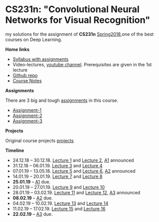 # CS231n: "Convolutional Neural Networks for Visual Recognition"
my solutions for the assignment of **CS231n** [Spring2018](http://cs231n.stanford.edu/),one of the best courses on Deep Learning.

**Home links**
- [Syllabus with assignments](http://cs231n.stanford.edu/syllabus.html) 
- Video-lectures, [youtube channel](https://goo.gl/pcj7c8). Prerequisites are given in the 1st lecture  
- [Github repo](https://github.com/cs231n/cs231n.github.io)  
- [Course Notes](http://cs231n.github.io/)

**Assignments**

There are 3 big and tough [assignments](http://cs231n.stanford.edu/assignments.html) in this course.
- [Assignment-1](http://cs231n.github.io/assignments2018/assignment1/)
- [Assignment-2](http://cs231n.github.io/assignments2018/assignment2/)
- [Assignment-3](http://cs231n.github.io/assignments2018/assignment3/)

**Projects**

Original course projects [projects](http://cs231n.stanford.edu/project.html)

**Timeline**

- 24.12.18 – 30.12.18. [Lecture 1](https://www.youtube.com/watch?v=vT1JzLTH4G4&list=PL3FW7Lu3i5JvHM8ljYj-zLfQRF3EO8sYv) and [Lecture 2](https://www.youtube.com/watch?v=OoUX-nOEjG0&list=PL3FW7Lu3i5JvHM8ljYj-zLfQRF3EO8sYv&index=2), [A1](http://cs231n.github.io/assignments2017/assignment1/) announced
- 31.12.18 – 06.01.19. [Lecture 3](https://www.youtube.com/watch?v=h7iBpEHGVNc&list=PL3FW7Lu3i5JvHM8ljYj-zLfQRF3EO8sYv&index=3) and [Lecture 4](https://www.youtube.com/watch?v=d14TUNcbn1k&index=4&list=PL3FW7Lu3i5JvHM8ljYj-zLfQRF3EO8sYv)
- 07.01.19 – 13.05.18. [Lecture 5](https://www.youtube.com/watch?v=bNb2fEVKeEo&index=5&list=PL3FW7Lu3i5JvHM8ljYj-zLfQRF3EO8sYv) and [Lecture 6](https://www.youtube.com/watch?v=wEoyxE0GP2M&list=PL3FW7Lu3i5JvHM8ljYj-zLfQRF3EO8sYv&index=6), [A2](http://cs231n.github.io/assignments2017/assignment2/) announced
- 14.01.19 – 20.01.19. [Lecture 7](https://www.youtube.com/watch?v=_JB0AO7QxSA&index=7&list=PL3FW7Lu3i5JvHM8ljYj-zLfQRF3EO8sYv) and [Lecture 8](https://www.youtube.com/watch?v=6SlgtELqOWc&list=PL3FW7Lu3i5JvHM8ljYj-zLfQRF3EO8sYv&index=8)
- **25.01.19** – [A1](https://www.dropbox.com/request/t7BEfsBO6FsVrVgs7dGf) due.
- 20.01.19 – 27.01.19. [Lecture 9](https://www.youtube.com/watch?v=DAOcjicFr1Y&index=9&list=PL3FW7Lu3i5JvHM8ljYj-zLfQRF3EO8sYv) and [Lecture 10](https://www.youtube.com/watch?v=6niqTuYFZLQ&list=PL3FW7Lu3i5JvHM8ljYj-zLfQRF3EO8sYv&index=10)
- 28.01.19 – 03.02.19. [Lecture 11](https://www.youtube.com/watch?v=nDPWywWRIRo&list=PL3FW7Lu3i5JvHM8ljYj-zLfQRF3EO8sYv&index=11) and [Lecture 12](https://www.youtube.com/watch?v=6wcs6szJWMY&list=PL3FW7Lu3i5JvHM8ljYj-zLfQRF3EO8sYv&index=12), [A3](http://cs231n.github.io/assignments2017/assignment3/) announced
- **08.02.19** – [A2](https://www.dropbox.com/request/SYokh4VUuIpZRFe1bPHM) due.
- 04.02.19 – 10.02.19. [Lecture 13](https://www.youtube.com/watch?v=5WoItGTWV54&index=13&list=PL3FW7Lu3i5JvHM8ljYj-zLfQRF3EO8sYv) and [Lecture 14](https://www.youtube.com/watch?v=lvoHnicueoE&index=14&list=PL3FW7Lu3i5JvHM8ljYj-zLfQRF3EO8sYv)
- 11.02.19 – 17.02.19. [Lecture 15](https://www.youtube.com/watch?v=eZdOkDtYMoo&index=15&list=PL3FW7Lu3i5JvHM8ljYj-zLfQRF3EO8sYv) and [Lecture 16](https://www.youtube.com/watch?v=CIfsB_EYsVI&index=16&list=PL3FW7Lu3i5JvHM8ljYj-zLfQRF3EO8sYv)
- **22.02.19** – [A3](https://www.dropbox.com/request/omK1M8XNUH7KvGps3siF) due.